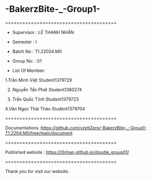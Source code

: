 # -BakerzBite-_-Group1-


=======================================

+ Supervisor
: LÊ THANH NHÂN

+ Semester
: I

+ Batch No
: T1.22024.M0

+ Group No:
: 01

+ List Of Member:

1.Trần Minh Việt
Student1379729


2. Nguyễn Tấn Phát
Student1380274

3. Trần Quốc Tĩnh
Student1379723

4.Văn Ngọc Thái Thảo
Student1379704

=======================================

Documentations :https://github.com/vzetiZero/-BakerzBite-_-Group1-T1.2204.M0/tree/main/document

=======================================

Published website : https://l3nhan.github.io/doodle_group01/

=======================================

Thank you for visit our website.
